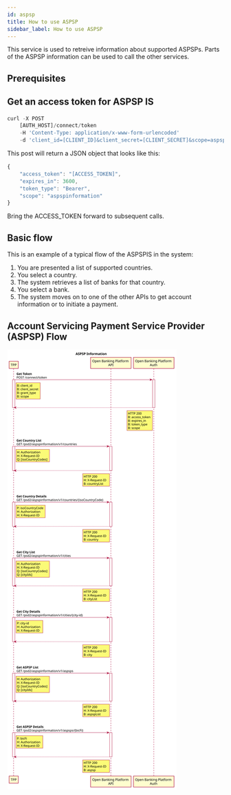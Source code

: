 ```yaml
---
id: aspsp
title: How to use ASPSP
sidebar_label: How to use ASPSP
---
```

This service is used to retreive information about supported ASPSPs. Parts of the ASPSP information can be used to call the other services.

## Prerequisites
## Get an access token for ASPSP IS
```javascript
curl -X POST
    [AUTH_HOST]/connect/token
    -H 'Content-Type: application/x-www-form-urlencoded'
    -d 'client_id=[CLIENT_ID]&client_secret=[CLIENT_SECRET]&scope=aspspinformation&grant_type=client_credentials'
```

This post will return a JSON object that looks like this:
```javascript
{
    "access_token": "[ACCESS_TOKEN]",
    "expires_in": 3600,
    "token_type": "Bearer",
    "scope": "aspspinformation"
}
```
Bring the ACCESS_TOKEN forward to subsequent calls.

## Basic flow 
This is an example of a typical flow of the ASPSPIS in the system:
1. You are presented a list of supported countries.
1. You select a country.
1. The system retrieves a list of banks for that country.
1. You select a bank.
1. The system moves on to one of the other APIs to get account information or to initiate a payment.

## Account Servicing Payment Service Provider (ASPSP) Flow
![PlantUML model](/img/aspsp.svg)